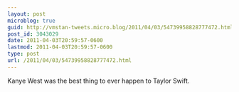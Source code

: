 ```yaml
---
layout: post
microblog: true
guid: http://vmstan-tweets.micro.blog/2011/04/03/54739958828777472.html
post_id: 3043029
date: 2011-04-03T20:59:57-0600
lastmod: 2011-04-03T20:59:57-0600
type: post
url: /2011/04/03/54739958828777472.html
---
```

Kanye West was the best thing to ever happen to Taylor Swift.

